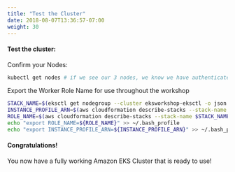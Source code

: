 ```yaml
---
title: "Test the Cluster"
date: 2018-08-07T13:36:57-07:00
weight: 30
---
```

#### Test the cluster:
Confirm your Nodes:

```bash
kubectl get nodes # if we see our 3 nodes, we know we have authenticated correctly
```

Export the Worker Role Name for use throughout the workshop

```bash
STACK_NAME=$(eksctl get nodegroup --cluster eksworkshop-eksctl -o json | jq -r '.[].StackName')
INSTANCE_PROFILE_ARN=$(aws cloudformation describe-stacks --stack-name $STACK_NAME | jq -r '.Stacks[].Outputs[] | select(.OutputKey=="InstanceProfileARN") | .OutputValue')
ROLE_NAME=$(aws cloudformation describe-stacks --stack-name $STACK_NAME | jq -r '.Stacks[].Outputs[] | select(.OutputKey=="InstanceRoleARN") | .OutputValue' | cut -f2 -d/)
echo "export ROLE_NAME=${ROLE_NAME}" >> ~/.bash_profile
echo "export INSTANCE_PROFILE_ARN=${INSTANCE_PROFILE_ARN}" >> ~/.bash_profile
```

#### Congratulations!

You now have a fully working Amazon EKS Cluster that is ready to use!
